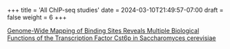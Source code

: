 +++
title = 'All ChIP-seq studies'
date = 2024-03-10T21:49:57-07:00
draft = false
weight = 6
+++

[Genome-Wide Mapping of Binding Sites Reveals Multiple Biological Functions of the Transcription Factor Cst6p in Saccharomyces cerevisiae](/bio-recap.github.io/directory/projects/directory/chip_seq/all_studies/)
